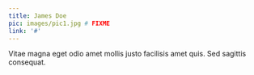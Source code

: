```yaml
---
title: James Doe
pic: images/pic1.jpg # FIXME
link: '#'
---
```

Vitae magna eget odio amet mollis justo facilisis amet quis. Sed sagittis consequat.